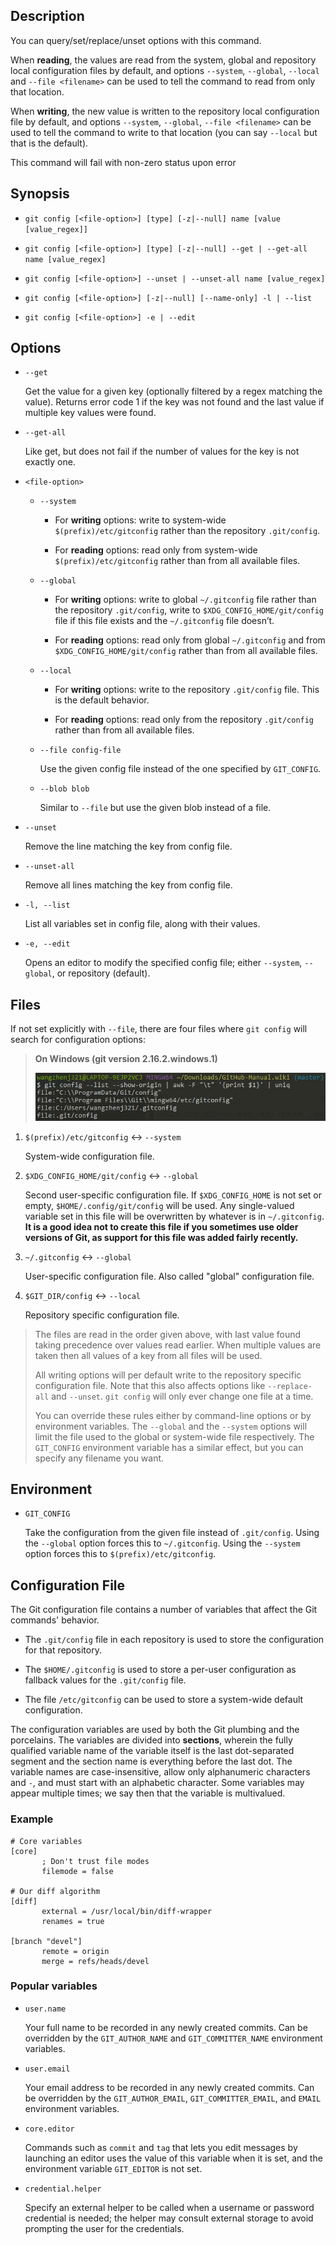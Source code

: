 ## Description

You can query/set/replace/unset options with this command.

When **reading**, the values are read from the system, global and repository local configuration files by default, and options `--system`, `--global`, `--local` and `--file <filename>` can be used to tell the command to read from only that location.

When **writing**, the new value is written to the repository local configuration file by default, and options `--system`, `--global`, `--file <filename>` can be used to tell the command to write to that location (you can say `--local` but that is the default).

This command will fail with non-zero status upon error

## Synopsis

- `git config [<file-option>] [type] [-z|--null] name [value [value_regex]]`

- `git config [<file-option>] [type] [-z|--null] --get | --get-all name [value_regex]`

- `git config [<file-option>] --unset | --unset-all name [value_regex]`

- `git config [<file-option>] [-z|--null] [--name-only] -l | --list`

- `git config [<file-option>] -e | --edit`

## Options

- `--get`

    Get the value for a given key (optionally filtered by a regex matching the value). Returns error code 1 if the key was not found and the last value if multiple key values were found.

- `--get-all`

    Like get, but does not fail if the number of values for the key is not exactly one.

- `<file-option>`

    - `--system`
    
        - For **writing** options: write to system-wide `$(prefix)/etc/gitconfig` rather than the repository `.git/config`.
        
        - For **reading** options: read only from system-wide `$(prefix)/etc/gitconfig` rather than from all available files.
    
    - `--global`
    
        - For **writing** options: write to global `~/.gitconfig` file rather than the repository `.git/config`, write to `$XDG_CONFIG_HOME/git/config` file if this file exists and the `~/.gitconfig` file doesn’t.

        - For **reading** options: read only from global `~/.gitconfig` and from `$XDG_CONFIG_HOME/git/config` rather than from all available files.
    
    - `--local`
    
        - For **writing** options: write to the repository `.git/config` file. This is the default behavior.

        - For **reading** options: read only from the repository `.git/config` rather than from all available files.
    
    - `--file config-file`
    
        Use the given config file instead of the one specified by `GIT_CONFIG`.
    
    - `--blob blob`
    
        Similar to `--file` but use the given blob instead of a file.

- `--unset`

    Remove the line matching the key from config file.

- `--unset-all`

    Remove all lines matching the key from config file.

- `-l, --list`

    List all variables set in config file, along with their values.

- `-e, --edit`

    Opens an editor to modify the specified config file; either `--system`, `--global`, or repository (default).

## Files

If not set explicitly with `--file`, there are four files where `git config` will search for configuration options:

> **On Windows (git version 2.16.2.windows.1)**
> 
> ![](../img/git-config/git_config_list_show_origin.png?raw=true)

1. `$(prefix)/etc/gitconfig` :left_right_arrow: `--system`

    System-wide configuration file.

2. `$XDG_CONFIG_HOME/git/config` :left_right_arrow: `--global`

    Second user-specific configuration file. If `$XDG_CONFIG_HOME` is not set or empty, `$HOME/.config/git/config` will be used. Any single-valued variable set in this file will be overwritten by whatever is in `~/.gitconfig`. **It is a good idea not to create this file if you sometimes use older versions of Git, as support for this file was added fairly recently.**

3. `~/.gitconfig` :left_right_arrow: `--global`

    User-specific configuration file. Also called "global" configuration file.

4. `$GIT_DIR/config` :left_right_arrow: `--local`

    Repository specific configuration file.

> The files are read in the order given above, with last value found taking precedence over values read earlier. When multiple values are taken then all values of a key from all files will be used.
> 
> All writing options will per default write to the repository specific configuration file. Note that this also affects options like `--replace-all` and `--unset`. `git config` will only ever change one file at a time.
> 
> You can override these rules either by command-line options or by environment variables. The `--global` and the `--system` options will limit the file used to the global or system-wide file respectively. The `GIT_CONFIG` environment variable has a similar effect, but you can specify any filename you want.

## Environment

- `GIT_CONFIG`

    Take the configuration from the given file instead of `.git/config`. Using the `--global` option forces this to `~/.gitconfig`. Using the `--system` option forces this to `$(prefix)/etc/gitconfig`.

## Configuration File

The Git configuration file contains a number of variables that affect the Git commands' behavior.

- The `.git/config` file in each repository is used to store the configuration for that repository.

- The `$HOME/.gitconfig` is used to store a per-user configuration as fallback values for the `.git/config` file.

- The file `/etc/gitconfig` can be used to store a system-wide default configuration.

The configuration variables are used by both the Git plumbing and the porcelains. The variables are divided into **sections**, wherein the fully qualified variable name of the variable itself is the last dot-separated segment and the section name is everything before the last dot. The variable names are case-insensitive, allow only alphanumeric characters and `-`, and must start with an alphabetic character. Some variables may appear multiple times; we say then that the variable is multivalued.

### Example

```
# Core variables
[core]
       ; Don't trust file modes
       filemode = false

# Our diff algorithm
[diff]
       external = /usr/local/bin/diff-wrapper
       renames = true

[branch "devel"]
       remote = origin
       merge = refs/heads/devel
```

### Popular variables

- `user.name`

    Your full name to be recorded in any newly created commits. Can be overridden by the `GIT_AUTHOR_NAME` and `GIT_COMMITTER_NAME` environment variables.

- `user.email`

    Your email address to be recorded in any newly created commits. Can be overridden by the `GIT_AUTHOR_EMAIL`, `GIT_COMMITTER_EMAIL`, and `EMAIL` environment variables.

- `core.editor`

    Commands such as `commit` and `tag` that lets you edit messages by launching an editor uses the value of this variable when it is set, and the environment variable `GIT_EDITOR` is not set.

- `credential.helper`

    Specify an external helper to be called when a username or password credential is needed; the helper may consult external storage to avoid prompting the user for the credentials.
